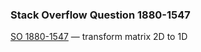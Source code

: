 ### Stack Overflow Question 1880-1547

[SO 1880-1547](http://stackoverflow.com/q/18801547) &mdash;
transform matrix 2D to 1D

